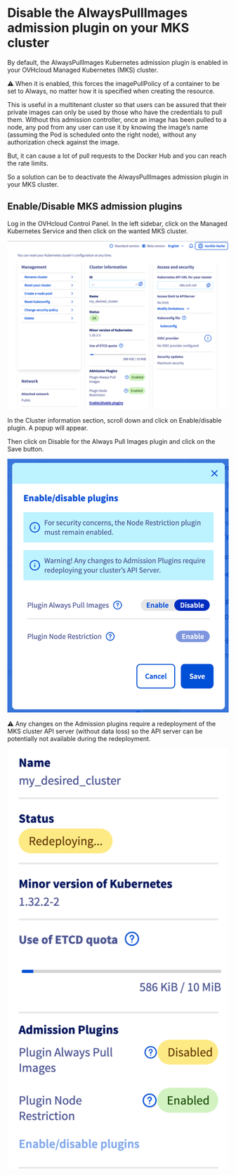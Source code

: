 # Disable the AlwaysPullImages admission plugin on your MKS cluster

By default, the AlwaysPullImages Kubernetes admission plugin is enabled in your OVHcloud Managed Kubernetes (MKS) cluster.

⚠️ When it is enabled, this forces the imagePullPolicy of a container to be set to Always, no matter how it is specified when creating the resource.

This is useful in a multitenant cluster so that users can be assured that their private images can only be used by those who have the credentials to pull them. Without this admission controller, once an image has been pulled to a node, any pod from any user can use it by knowing the image’s name (assuming the Pod is scheduled onto the right node), without any authorization check against the image.

But, it can cause a lot of pull requests to the Docker Hub and you can reach the rate limits.

So a solution can be to deactivate the AlwaysPullImages admission plugin in your MKS cluster.

## Enable/Disable MKS admission plugins

Log in the OVHcloud Control Panel. In the left sidebar, click on the Managed Kubernetes Service and then click on the wanted MKS cluster.

![alt text](mks.png)

In the Cluster information section, scroll down and click on Enable/disable plugin. A popup will appear.

Then click on Disable for the Always Pull Images plugin and click on the Save button.

![alt text](plugins.png)

⚠️ Any changes on the Admission plugins require a redeployment of the MKS cluster API server (without data loss) so the API server can be potentially not available during the redeployment.

![alt text](redeploying.png)